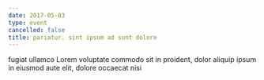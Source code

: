 ```yaml
---
date: 2017-05-03
type: event
cancelled: false
title: pariatur. sint ipsum ad sunt dolore
---
```

fugiat ullamco Lorem voluptate commodo sit in proident, dolor aliquip ipsum in eiusmod aute elit, dolore occaecat nisi